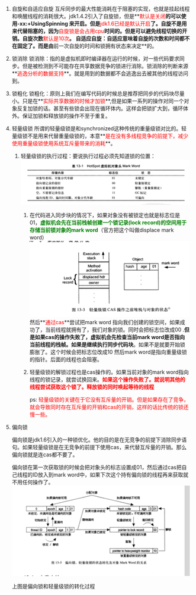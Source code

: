 1. 自旋和自适应自旋
       互斥同步的最大性能消耗在于阻塞的实现，也就是挂起线程和唤醒线程的消耗很大。jdk1.4.2引入了自旋锁，但是**<font color='red'>默认是关闭</font>**的可以使用-xx:+UsingSpinning 来开启。但是**<font color='red'>jdk1.6已经是默认开启</font>**了。自旋不是用来代替阻塞的，因为**<font color='red'>自旋锁是会占用cpu</font>**时间的。但是可以避免线程切换的开销。自旋次数**<font color='red'>默认是10次</font>**。
       自适应自旋：自适应意味着自旋的次数和时间都不在固定了。而是由**前一次自旋的时间和锁拥有状态来决定**的。

2. 锁消除
        锁消除：指的是虚拟机即时编译器在运行的时候，对一些代码要求同步。但是被检测到不可能存在共享数据竞争的锁进行消除。锁消除的判断来源**<font color='red'>逃逸分析的数据支持</font>**。就是用到的数据都不会逃逸出去被其他的线程访问到。

3. 锁粗化
        锁粗化：原则上我们在编写代码的时候总是推荐把同步的代码块尽量小。只是在**<font color='red'>实际共享数据的时候才加锁</font>**,但是如果一系列的操作对同一个对象反复加锁的话。甚至有些锁会出现在循环体内。这样会把锁扩大到，循环体外。保证加锁和释放锁的操作不至于重复。

4. 轻量级锁
       所谓的轻量级锁是和synchronized这种传统的重量级锁对比的。轻量级锁不是用来代替重量级锁的，本意**<font color='red'>是在没有多线程竞争的前提下，减少使用重量级锁使用系统互斥量带来的消耗</font>**。

   1. 轻量级锁的执行过程：要说执行过程必须先知道锁的位置：![image-20190815150539394](../images/image-20190815150539394.png)

      1. 在代码进入同步块的情况下，如果对象没有被锁定也就是标志位是01，**<font color='green'>虚拟机会先在当前栈帧创建一个锁记录(lock record)的空间用于存储当前锁对象的mark word</font>**（官方把这个叫做displace mark word）
         ![image-20190815150933148](../images/image-20190815150933148.png)
         然后**<font color='red'>通过cas</font>**尝试把mark word 指向我们创建的锁空间，如果成功了，当前线程就拥有了，我们对象的锁。同时会把标志位改成00 .**但是如果cas的操作失败了，虚拟机会先检查当前mark word是否指向当前线程的栈帧。如果是继续执行同步代码块**。如果不是就要开始锁膨胀了。这个时候会把标志位改成10 然后mark word是指向重量级锁的指针。后面的线程也会阻塞。

      2. 轻量级锁的解锁过程也是cas操作的。如果当前对象的mark word指向线程的锁记录，就尝试换回来。**<font color='red'>如果这个操作失败了。就说明其他的线程尝试获取这个锁了。释放锁的同时唤起等待的线程</font>**

         ps: <font color='red'>轻量级锁的关键在于它没有互斥量的开销。但是如果存在了竞争，就会导致同时存在互斥量的开销和cas的开销，这样的话比传统的锁还慢一些。</font>

5. 偏向锁

   ​     偏向锁是jdk1.6引入的一种锁优化。他的目的是在无竞争的前提下消除同步语句。如果轻量级锁是在无竞争的前提下使用cas，来代替互斥量的开销。那么偏向锁就是连cas都不要了。

   ​     偏向锁在第一次获取锁的时候会把对象头的标志设置成01，然后通过cas把自己线程的ID放入到mark word中，如果下次这个持有偏向锁的线程再来获取就不用任何操作了。![image-20190815154507051](../images/image-20190815154507051.png)

   上图是偏向锁和轻量级锁的转化过程